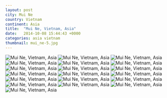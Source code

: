 ```yaml
---
layout: post
city: Mui Ne
country: Vietnam
continent: Asia
title:  "Mui Ne, Vietnam, Asia"
date:   2014-10-08 15:44:43 +0000
categories: asia vietnam
thumbnail: mui_ne-5.jpg
---
```


<div class="img-container">
	<img class="img-responsive" src="{{ site.github.url }}/img/countries/vietnam/mui_ne-2.jpg" alt="Mui Ne, Vietnam, Asia"/>
	<img class="img-responsive" src="{{ site.github.url }}/img/countries/vietnam/mui_ne-3.jpg" alt="Mui Ne, Vietnam, Asia"/>
	<img class="img-responsive" src="{{ site.github.url }}/img/countries/vietnam/mui_ne-4.jpg" alt="Mui Ne, Vietnam, Asia"/>
	<img class="img-responsive" src="{{ site.github.url }}/img/countries/vietnam/mui_ne-5.jpg" alt="Mui Ne, Vietnam, Asia"/>
	<img class="img-responsive" src="{{ site.github.url }}/img/countries/vietnam/mui_ne-6.jpg" alt="Mui Ne, Vietnam, Asia"/>
	<img class="img-responsive" src="{{ site.github.url }}/img/countries/vietnam/mui_ne-7.jpg" alt="Mui Ne, Vietnam, Asia"/>
	<img class="img-responsive" src="{{ site.github.url }}/img/countries/vietnam/mui_ne-8.jpg" alt="Mui Ne, Vietnam, Asia"/>
	<img class="img-responsive" src="{{ site.github.url }}/img/countries/vietnam/mui_ne-9.jpg" alt="Mui Ne, Vietnam, Asia"/>
	<img class="img-responsive" src="{{ site.github.url }}/img/countries/vietnam/mui_ne-10.jpg" alt="Mui Ne, Vietnam, Asia"/>
	<img class="img-responsive" src="{{ site.github.url }}/img/countries/vietnam/mui_ne-11.jpg" alt="Mui Ne, Vietnam, Asia"/>
	<img class="img-responsive" src="{{ site.github.url }}/img/countries/vietnam/mui_ne-12.jpg" alt="Mui Ne, Vietnam, Asia"/>
	<img class="img-responsive" src="{{ site.github.url }}/img/countries/vietnam/mui_ne-13.jpg" alt="Mui Ne, Vietnam, Asia"/>
	<img class="img-responsive" src="{{ site.github.url }}/img/countries/vietnam/mui_ne-14.jpg" alt="Mui Ne, Vietnam, Asia"/>
	<img class="img-responsive" src="{{ site.github.url }}/img/countries/vietnam/mui_ne-15.jpg" alt="Mui Ne, Vietnam, Asia"/>
	<img class="img-responsive" src="{{ site.github.url }}/img/countries/vietnam/mui_ne-16.jpg" alt="Mui Ne, Vietnam, Asia"/>
	<img class="img-responsive" src="{{ site.github.url }}/img/countries/vietnam/mui_ne-17.jpg" alt="Mui Ne, Vietnam, Asia"/>
	<img class="img-responsive" src="{{ site.github.url }}/img/countries/vietnam/mui_ne-18.jpg" alt="Mui Ne, Vietnam, Asia"/>
	<img class="img-responsive" src="{{ site.github.url }}/img/countries/vietnam/mui_ne-19.jpg" alt="Mui Ne, Vietnam, Asia"/>
	<img class="img-responsive" src="{{ site.github.url }}/img/countries/vietnam/mui_ne-22.jpg" alt="Mui Ne, Vietnam, Asia"/>
</div>
